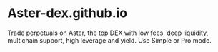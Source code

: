 # Aster-dex.github.io
Trade perpetuals on Aster, the top DEX with low fees, deep liquidity, multichain support, high leverage and yield. Use Simple or Pro mode.
